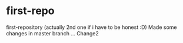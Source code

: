 # first-repo
first-repository (actually 2nd one if i have to be honest :D)
Made some changes in master branch ...
Change2
